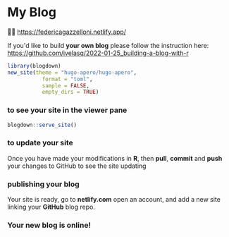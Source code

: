 # My Blog

✍🏻 https://federicagazzelloni.netlify.app/

If you'd like to build **your own blog** please follow the instruction here: https://github.com/ivelasq/2022-01-25_building-a-blog-with-r

```r
library(blogdown)
new_site(theme = "hugo-apero/hugo-apero", 
           format = "toml",
           sample = FALSE,
           empty_dirs = TRUE)
```

### to see your site in the viewer pane

```r
blogdown::serve_site()
```

### to update your site
Once you have made your modifications in **R**, then **pull**, **commit** and **push** your changes to GitHub to see the site updating

### publishing your blog
Your site is ready, go to **netlify.com** open an account, and add a new site linking your **GitHub** blog repo.

### Your new blog is online!

